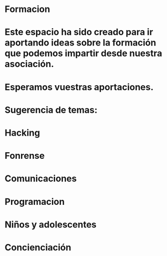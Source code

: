 # Formacion
# Este espacio ha sido creado para ir aportando ideas sobre la formación que podemos impartir desde nuestra asociación.
# Esperamos vuestras aportaciones.
# Sugerencia de temas:
# Hacking
# Fonrense
# Comunicaciones
# Programacion
# Niños y adolescentes
# Concienciación
